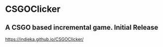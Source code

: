 # CSGOClicker
A CSGO based incremental game.
Initial Release
-------------------------------
https://indieka.github.io/CSGOClicker/
